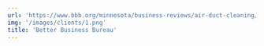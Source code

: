 ```yaml
---
url: 'https://www.bbb.org/minnesota/business-reviews/air-duct-cleaning/steamatic-of-the-twin-cities-in-saint-paul-mn-24000731'
img: '/images/clients/1.png'
title: 'Better Business Bureau'
---
```

